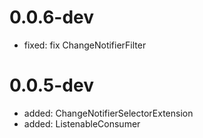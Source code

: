 # 0.0.6-dev
+ fixed: fix ChangeNotifierFilter
  
# 0.0.5-dev
+ added: ChangeNotifierSelectorExtension
+ added: ListenableConsumer
